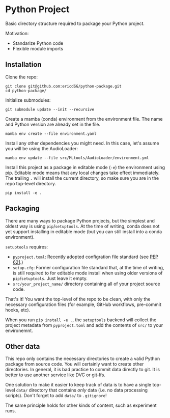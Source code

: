 # Python Project

Basic directory structure required to package your Python project.

Motivation:
- Standarize Python code
- Flexible module imports

## Installation

Clone the repo:

```
git clone git@github.com:ericdSG/python-package.git
cd python-package/
```

Initialize submodules:

```
git submodule update --init --recursive
```

Create a mamba (conda) environment from the environment file. The name and
Python version are already set in the file.

```
mamba env create --file environment.yaml
```

Install any other dependencies you might need. In this case, let's assume
you will be using the AudioLoader:

```
mamba env update --file src/MLtools/AudioLoader/environment.yml
```

Install this project as a package in editable mode (`-e`) the environment using
pip. Editable mode means that any local changes take effect immediately. The
trailing `.` will install the current directory, so make sure you are in the
repo top-level directory.

```
pip install -e .
```

## Packaging

There are many ways to package Python projects, but the simplest and oldest way
is using `pip`/`setuptools`. At the time of writing, conda does not yet support
installing in editable mode (but you can still install into a conda
environment).

`setuptools` requires:
- `pyproject.toml`: Recently adopted configration file standard (see 
[PEP 621](https://peps.python.org/pep-0621/).)
- `setup.cfg`: Former configuration file standard that, at the time of writing,
is still required to for editable mode install when using older versions of
`pip`/`setuptools`. Just leave it empty.
- `src/your_project_name/` directory containing all of your project source
code.

That's it! You want the top-level of the repo to be clean, with only the
necessary configuration files (for example, GitHub workflows, pre-commit hooks,
etc).

When you run `pip install -e .`, the `setuptools` backend will collect the
project metadata from `pyproject.toml` and add the contents of `src/` to your
environemnt.

## Other data

This repo only contains the necessary directories to create a valid Python
package from source code. You will certainly want to create other directories.
In general, it is bad practice to commit data directly to git. It is better to
use another service like DVC or git-lfs.

One solution to make it easier to keep track of data is to have a single
top-level `data/` directory that contains _only_ data (i.e. no data processing
scripts). Don't forget to add `data/` to `.gitignore`!

The same principle holds for other kinds of content, such as experiment runs.
